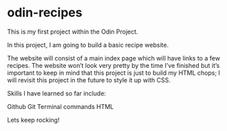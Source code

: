 # odin-recipes

This is my first project within the Odin Project.

In this project, I am going to build a basic recipe website.

The website will consist of a main index page which will have links to a few recipes. The website won’t look very pretty by the time I’ve finished but it’s important to keep in mind that this project is just to build my HTML chops; I will revisit this project in the future to style it up with CSS.

Skills I have learned so far include:

Github
Git
Terminal commands
HTML

Lets keep rocking!
